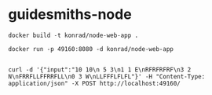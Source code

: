 # guidesmiths-node


```docker build -t konrad/node-web-app .```

```docker run -p 49160:8080 -d konrad/node-web-app```


<code>
curl -d '{"input":"10 10\n 5 3\n1 1 E\nRFRFRFRF\n3 2 N\nFRRFLLFFRRFLL\n0 3 W\nLLFFFLFLFL"}' -H "Content-Type: application/json" -X POST http://localhost:49160/
</code>